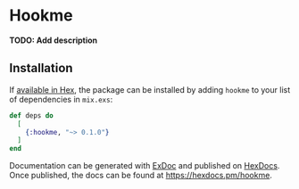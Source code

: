 # Hookme

**TODO: Add description**

## Installation

If [available in Hex](https://hex.pm/docs/publish), the package can be installed
by adding `hookme` to your list of dependencies in `mix.exs`:

```elixir
def deps do
  [
    {:hookme, "~> 0.1.0"}
  ]
end
```

Documentation can be generated with [ExDoc](https://github.com/elixir-lang/ex_doc)
and published on [HexDocs](https://hexdocs.pm). Once published, the docs can
be found at <https://hexdocs.pm/hookme>.

